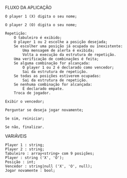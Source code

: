 FLUXO DA APLICAÇÃO

    O player 1 (X) digita o seu nome;

    O player 2 (O) digita o seu nome;

    Repetição:
        O tabuleiro é exibido;
        O player 1 ou 2 escolhe a posição desejada;
        Se escolher uma posição já ocupada ou inexistente:
            Uma mensagem de alerta é exibida;
            Volta a execução da estrutura de repetição.
        Uma verificação de combinações é feita;
        Se alguma combinação for alcançada:
            O player 1 ou 2 é declarado como vencedor;
            Sai da estrutura de repetição.
        Se todas as posições estiverem ocupadas:
            Sai da estrutura de repetição.
        Se nenhuma combinação for alcançada:
            É declarado empate.
        Troca de jogador.

    Exibir o vencedor;

    Perguntar se deseja jogar novamente;

    Se sim, reiniciar;

    Se não, finalizar.

VARIÁVEIS

    Player 1 : string;
    Player 2 : string;
    Tabuleiro : array<string> com 9 posições;
    Player : string ('X', 'O');
    Posição : int;
    Vencedor : string|null ('X', 'O', null);
    Jogar novamente : bool;
